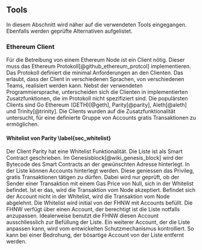 ## Tools

In diesem Abschnitt wird näher auf die verwendeten Tools eingegangen. Ebenfalls werden geprüfte Alternativen aufgelistet. 

### Ethereum Client

Für die Betreibung von einem Ethereum Node ist ein Client nötig. Dieser muss das Ethereum Protokoll[@github_ethereum_protcol] implementieren. Das Protokoll definiert die minimal Anforderungen an den Clienten. Das erlaubt, dass der Client in verschiedenen Sprachen, von verschiedenen Teams, realisiert werden kann. 
Nebst der verwendeten Programmiersprache, unterscheiden sich die Clienten in implementierten Zusatzfunktionen, die im Protokoll nicht spezifiziert sind. 
Die populärsten Clients sind Go Ethereum (GETH)[@geth], Parity[@parity], Aleth[@aleth] und Trinity[@trinity]. Die Clients wurden auf die Zusatzfunktionalität untersucht, für eine definierte Gruppe von Accounts gratis Transaktionen zu ermöglichen. 




#### Whitelist von Parity \label{sec_whitelist}

Der Client Parity hat eine Whitelist Funktionalität. Die Liste ist als Smart Contract geschrieben. Im Genesisblock[@wiki_genesis_block] wird der Bytecode des Smart Contracts an der gewünschten Adresse hinterlegt. In der Liste können Accounts hinterlegt werden. Diese geniessen das Privileg, gratis Transaktionen tätigen zu dürfen. Dabei wird nur geprüft, ob der Sender einer Transaktion mit einem Gas Price von Null, sich in der Whitelist befindet. Ist er das, wird die Transaktion vom Node akzeptiert. Befindet sich der Account nicht in der Whitelist, wird die Transaktion vom Node abgelehnt. 
Die Whitelist wird initial von der FHNW mit Accounts befüllt. Die FHNW verfügt über einen Account, der berechtigt ist die Liste notfalls anzupassen. Idealerweise benutzt die FHNW diesen Account ausschliesslich zur Befüllung der Liste. 
Ein weiterer Account, der die Liste anpassen kann, wird vom entwickelten Schutzmechanismus kontrolliert. So kann bei einer Bedrohung, der bösartige Account von der Liste entfernt werden. 